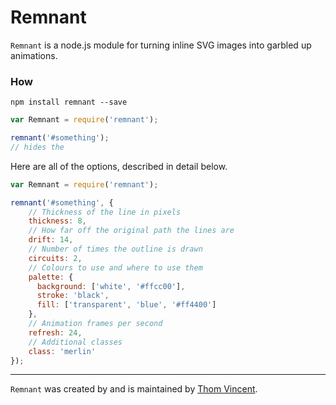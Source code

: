 # Remnant

`Remnant` is a node.js module for turning inline SVG images into garbled up animations.

### How

`npm install remnant --save`

```javascript
var Remnant = require('remnant');

remnant('#something');
// hides the 
```

Here are all of the options, described in detail below.

```javascript
var Remnant = require('remnant');

remnant('#something', {
    // Thickness of the line in pixels
    thickness: 8,
    // How far off the original path the lines are
    drift: 14,
    // Number of times the outline is drawn
    circuits: 2,
    // Colours to use and where to use them
    palette: {
      background: ['white', '#ffcc00'],
      stroke: 'black',
      fill: ['transparent', 'blue', '#ff4400']
    },
    // Animation frames per second
    refresh: 24,
    // Additional classes
    class: 'merlin'
});
```

-----------

`Remnant` was created by and is maintained by [Thom Vincent](https://github.com/gdaythom).